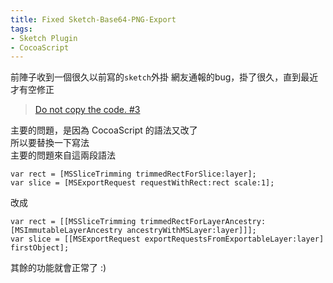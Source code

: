 ```yaml
---
title: Fixed Sketch-Base64-PNG-Export  
tags: 
- Sketch Plugin
- CocoaScript
---
```


前陣子收到一個很久以前寫的`sketch`外掛
網友通報的bug，掛了很久，直到最近才有空修正

> [Do not copy the code. #3](https://github.com/jawayang/Sketch-Base64-PNG-Export/issues/3)

主要的問題，是因為 CocoaScript 的語法又改了  
所以要替換一下寫法  
主要的問題來自這兩段語法  

```
var rect = [MSSliceTrimming trimmedRectForSlice:layer];
var slice = [MSExportRequest requestWithRect:rect scale:1];
```
改成
```
var rect = [[MSSliceTrimming trimmedRectForLayerAncestry:[MSImmutableLayerAncestry ancestryWithMSLayer:layer]]];
var slice = [[MSExportRequest exportRequestsFromExportableLayer:layer] firstObject];
```
		
其餘的功能就會正常了 :)

